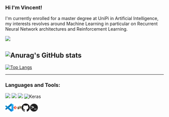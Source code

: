 ### Hi I'm Vincent!
I'm currently enrolled for a master degree at UniPi in Artificial Intelligence, my interests revolves around Machine Learning in particular on Recurrent Neural Network architectures and Reinforcement Learning.


![](https://komarev.com/ghpvc/?U-n-Own&color=green)

<!--
**U-n-Own/U-n-Own** is a ✨ _special_ ✨ repository because its `README.md` (this file) appears on your GitHub profile.

Here are some ideas to get you started:

- 🔭 I’m currently working on ...
- 🌱 I’m currently learning ...
- 👯 I’m looking to collaborate on ...
- 🤔 I’m looking for help with ...
- 💬 Ask me about ...
- 📫 How to reach me: ...
- 😄 Pronouns: ...
- ⚡ Fun fact: ...
-->

<!-- [![Anurag's GitHub stats](https://github-readme-stats.vercel.app/api?username=U-n-Own)](https://github.com/anuraghazra/github-readme-stats) -->
![Anurag's GitHub stats](https://github-readme-stats.vercel.app/api?username=yumetsuro&theme=synthwave&show_icons=true)
--

[![Top Langs](https://github-readme-stats.vercel.app/api/top-langs/?username=yumetsuro&langs_count=3&theme=synthwave)](https://github.com/anuraghazra/github-readme-stats)
<!-- ![Anurag's GitHub stats](https://github-readme-stats.vercel.app/api?username=U-n-Own&show_icons=true&theme=radical) -->

---
### Languages and Tools:
![](https://img.shields.io/badge/Code-Python-informational?style=flat&logo=Python&logoColor=white&color=2bbc8a)
![](https://img.shields.io/badge/Code-Java-informational?style=flat&logo=Java&logoColor=white&color=2bbc8a)
![](https://img.shields.io/badge/Code-C-informational?style=flat&logo=C&logoColor=white&color=2bbc8a)
![Keras](https://img.shields.io/badge/Keras-%23D00000.svg?style=for-the-badge&logo=Keras&logoColor=white)

<img align="left" alt="Visual Studio Code" width="26px" src="https://raw.githubusercontent.com/github/explore/80688e429a7d4ef2fca1e82350fe8e3517d3494d/topics/visual-studio-code/visual-studio-code.png" />
<img align="left" alt="Git" width="26px" src="https://raw.githubusercontent.com/github/explore/80688e429a7d4ef2fca1e82350fe8e3517d3494d/topics/git/git.png" />
<img align="left" alt="GitHub" width="26px" src="https://raw.githubusercontent.com/github/explore/78df643247d429f6cc873026c0622819ad797942/topics/github/github.png" />
<img align="left" alt="Terminal" width="26px" src="https://raw.githubusercontent.com/github/explore/80688e429a7d4ef2fca1e82350fe8e3517d3494d/topics/terminal/terminal.png" />

